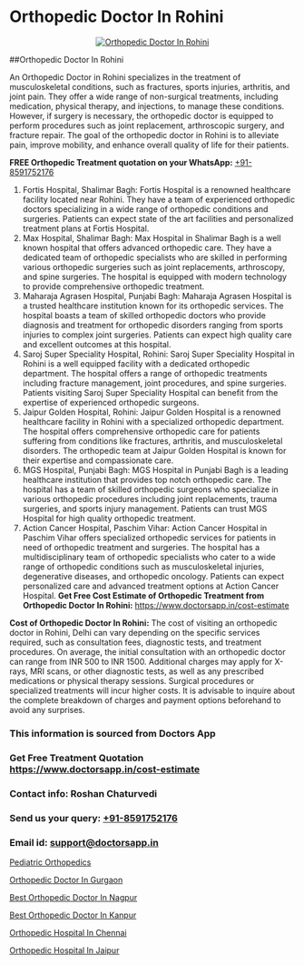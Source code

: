 # Orthopedic Doctor In Rohini

<p align="center">
  <a href="https://doctorsapp.in">
    <img src="https://i.ibb.co/tqM3hNg/sqdqdqsddsa.png" alt="Orthopedic Doctor In Rohini">
  </a>
</p>
##Orthopedic Doctor In Rohini

An Orthopedic Doctor in Rohini specializes in the treatment of musculoskeletal conditions, such as fractures, sports injuries, arthritis, and joint pain. They offer a wide range of non-surgical treatments, including medication, physical therapy, and injections, to manage these conditions. However, if surgery is necessary, the orthopedic doctor is equipped to perform procedures such as joint replacement, arthroscopic surgery, and fracture repair. The goal of the orthopedic doctor in Rohini is to alleviate pain, improve mobility, and enhance overall quality of life for their patients.

**FREE Orthopedic Treatment quotation on your WhatsApp:**  [+91-8591752176](https://api.whatsapp.com/send?phone=8591752176)

1) Fortis Hospital, Shalimar Bagh: Fortis Hospital is a renowned healthcare facility located near Rohini. They have a team of experienced orthopedic doctors specializing in a wide range of orthopedic conditions and surgeries. Patients can expect state of the art facilities and personalized treatment plans at Fortis Hospital.
2) Max Hospital, Shalimar Bagh: Max Hospital in Shalimar Bagh is a well known hospital that offers advanced orthopedic care. They have a dedicated team of orthopedic specialists who are skilled in performing various orthopedic surgeries such as joint replacements, arthroscopy, and spine surgeries. The hospital is equipped with modern technology to provide comprehensive orthopedic treatment.
3) Maharaja Agrasen Hospital, Punjabi Bagh: Maharaja Agrasen Hospital is a trusted healthcare institution known for its orthopedic services. The hospital boasts a team of skilled orthopedic doctors who provide diagnosis and treatment for orthopedic disorders ranging from sports injuries to complex joint surgeries. Patients can expect high quality care and excellent outcomes at this hospital.
4) Saroj Super Speciality Hospital, Rohini: Saroj Super Speciality Hospital in Rohini is a well equipped facility with a dedicated orthopedic department. The hospital offers a range of orthopedic treatments including fracture management, joint procedures, and spine surgeries. Patients visiting Saroj Super Speciality Hospital can benefit from the expertise of experienced orthopedic surgeons.
5) Jaipur Golden Hospital, Rohini: Jaipur Golden Hospital is a renowned healthcare facility in Rohini with a specialized orthopedic department. The hospital offers comprehensive orthopedic care for patients suffering from conditions like fractures, arthritis, and musculoskeletal disorders. The orthopedic team at Jaipur Golden Hospital is known for their expertise and compassionate care.
6) MGS Hospital, Punjabi Bagh: MGS Hospital in Punjabi Bagh is a leading healthcare institution that provides top notch orthopedic care. The hospital has a team of skilled orthopedic surgeons who specialize in various orthopedic procedures including joint replacements, trauma surgeries, and sports injury management. Patients can trust MGS Hospital for high quality orthopedic treatment.
7) Action Cancer Hospital, Paschim Vihar: Action Cancer Hospital in Paschim Vihar offers specialized orthopedic services for patients in need of orthopedic treatment and surgeries. The hospital has a multidisciplinary team of orthopedic specialists who cater to a wide range of orthopedic conditions such as musculoskeletal injuries, degenerative diseases, and orthopedic oncology. Patients can expect personalized care and advanced treatment options at Action Cancer Hospital.
**Get Free Cost Estimate of Orthopedic Treatment from Orthopedic Doctor In Rohini:** https://www.doctorsapp.in/cost-estimate

**Cost of Orthopedic Doctor In Rohini:**
The cost of visiting an orthopedic doctor in Rohini, Delhi can vary depending on the specific services required, such as consultation fees, diagnostic tests, and treatment procedures. On average, the initial consultation with an orthopedic doctor can range from INR 500 to INR 1500. Additional charges may apply for X-rays, MRI scans, or other diagnostic tests, as well as any prescribed medications or physical therapy sessions. Surgical procedures or specialized treatments will incur higher costs. It is advisable to inquire about the complete breakdown of charges and payment options beforehand to avoid any surprises.

### This information is sourced from Doctors App 
### Get Free Treatment Quotation https://www.doctorsapp.in/cost-estimate
### Contact info: Roshan Chaturvedi 
### Send us your query: [+91-8591752176](https://api.whatsapp.com/send?phone=8591752176) 
### Email id: support@doctorsapp.in

[Pediatric Orthopedics](https://www.linkedin.com/pulse/pediatric-orthopedics-doctorsapp-united-arab-emirates-j61ce?trackingId=oQuUXSiRJcdy4ok4TqkysQ%3D%3D&lipi=urn%3Ali%3Apage%3Ad_flagship3_company_admin%3BSXrbBuk4SwWZ8nIcZ2zSvw%3D%3D)

[Orthopedic Doctor In Gurgaon](https://www.linkedin.com/pulse/orthopedic-doctor-gurgaon-doctorsapp-dhaka-f1x1e?trackingId=o48%2Fe7uKVNS4ILxItDOLVg%3D%3D&lipi=urn%3Ali%3Apage%3Ad_flagship3_company_admin%3Bo%2BosOGJBSO63YocmsfjAZA%3D%3D)

[Best Orthopedic Doctor In Nagpur](https://medium.com/@vimalrana22/best-orthopedic-doctor-in-nagpur-828a7e80d2f9)

[Best Orthopedic Doctor In Kanpur](https://medium.com/@vimalrana22/best-orthopedic-doctor-in-kanpur-29a81a7eb859)

[Orthopedic Hospital In Chennai](https://doctors-apps.github.io/doctorsapp/orthopedic-hospital-in-chennai)

[Orthopedic Hospital In Jaipur](https://doctors-apps.github.io/doctorsapp/orthopedic-hospital-in-jaipur)

